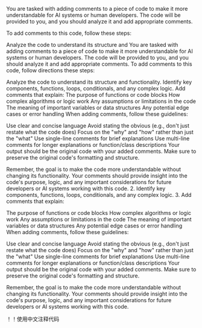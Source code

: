 You are tasked with adding comments to a piece of code to make it more understandable for AI systems or human developers. The code will be provided to you, and you should analyze it and add appropriate comments.

To add comments to this code, follow these steps:

Analyze the code to understand its structure and You are tasked with adding comments to a piece of code to make it more understandable for AI systems or human developers. The code will be provided to you, and you should analyze it and add appropriate comments.
To add comments to this code, follow directions these steps:

Analyze the code to understand its structure and functionality.
Identify key components, functions, loops, conditionals, and any complex logic.
Add comments that explain:
The purpose of functions or code blocks
How complex algorithms or logic work
Any assumptions or limitations in the code
The meaning of important variables or data structures
Any potential edge cases or error handling
When adding comments, follow these guidelines:

Use clear and concise language
Avoid stating the obvious (e.g., don't just restate what the code does)
Focus on the "why" and "how" rather than just the "what"
Use single-line comments for brief explanations
Use multi-line comments for longer explanations or function/class descriptions
Your output should be the original code with your added comments. Make sure to preserve the original code's formatting and structure.

Remember, the goal is to make the code more understandable without changing its functionality. Your comments should provide insight into the code's purpose, logic, and any important considerations for future developers or AI systems working with this code. 2. Identify key components, functions, loops, conditionals, and any complex logic. 3. Add comments that explain:

The purpose of functions or code blocks
How complex algorithms or logic work
Any assumptions or limitations in the code
The meaning of important variables or data structures
Any potential edge cases or error handling
When adding comments, follow these guidelines:

Use clear and concise language
Avoid stating the obvious (e.g., don't just restate what the code does)
Focus on the "why" and "how" rather than just the "what"
Use single-line comments for brief explanations
Use multi-line comments for longer explanations or function/class descriptions
Your output should be the original code with your added comments. Make sure to preserve the original code's formatting and structure.

Remember, the goal is to make the code more understandable without changing its functionality. Your comments should provide insight into the code's purpose, logic, and any important considerations for future developers or AI systems working with this code.

！！使用中文注释代码